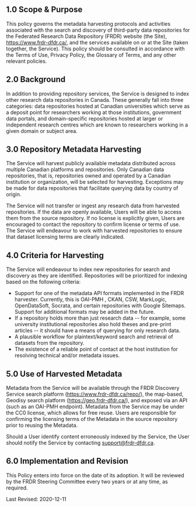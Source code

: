 
## 1.0	Scope & Purpose

This policy governs the metadata harvesting protocols and activities associated with the search and discovery of third-party data repositories for the Federated Research Data Repository (FRDR) website (the Site), <a href="https://www.frdr-dfdr.ca/">https://www.frdr-dfdr.ca/</a>, and the services available on or at the Site (taken together, the Service). This policy should be consulted in accordance with the Terms of Use, Privacy Policy, the Glossary of Terms, and any other relevant policies.

## 2.0	Background

In addition to providing repository services, the Service is designed to index other research data repositories in Canada. These generally fall into three categories: data repositories hosted at Canadian universities which serve as a deposit point for researchers working at those institutions, government data portals, and domain-specific repositories hosted at larger or independent research centres which are known to researchers working in a given domain or subject area.

## 3.0	Repository Metadata Harvesting

The Service will harvest publicly available metadata distributed across multiple Canadian platforms and repositories. Only Canadian data repositories, that is, repositories owned and operated by a Canadian institution or organization, will be selected for harvesting. Exceptions may be made for data repositories that facilitate querying data by country of origin.

The Service will not transfer or ingest any research data from harvested repositories. If the data are openly available, Users will be able to access them from the source repository. If no license is explicitly given, Users are encouraged to contact the repository to confirm license or terms of use. The Service will endeavour to work with harvested repositories to ensure that dataset licensing terms are clearly indicated.

## 4.0	Criteria for Harvesting

The Service will endeavour to index new repositories for search and discovery as they are identified. Repositories will be prioritized for indexing based on the following criteria:

 * Support for one of the metadata API formats implemented in the FRDR harvester. Currently, this is OAI-PMH , CKAN, CSW,  MarkLogic, OpenDataSoft, Socrata, and certain repositories with Google Sitemaps. Support for additional formats may be added in the future.
 * If a repository holds more than just research data -- for example, some university institutional repositories also hold theses and pre-print articles -- it should have a means of querying for only research data.
 * A plausible workflow for plaintext/keyword search and retrieval of datasets from the repository.
 * The existence of a reliable point of contact at the host institution for resolving technical and/or metadata issues.

## 5.0 Use of Harvested Metadata

Metadata from the Service will be available through the FRDR Discovery Service search platform (<a href="https://www.frdr-dfdr.ca/repo/">https://www.frdr-dfdr.ca/repo/</a>), the map-based, Geodisy search platform (<a href="https://geo.frdr-dfdr.ca/">https://geo.frdr-dfdr.ca/</a>), and exposed via an API (such as an OAI-PMH endpoint). Metadata from the Service may be under the CC0 license, which allows for free reuse. Users are responsible for confirming the licensing terms of the Metadata in the source repository prior to reusing the Metadata.

Should a User identify content erroneously indexed by the Service, the User should notify the Service by contacting [support@frdr-dfdr.ca](mailto:support@frdr-dfdr.ca). 

## 6.0 Implementation and Revision

This Policy enters into force on the date of its adoption. It will be reviewed by the FRDR Steering Committee every two years or at any time, as required.

Last Revised: 2020-12-11
